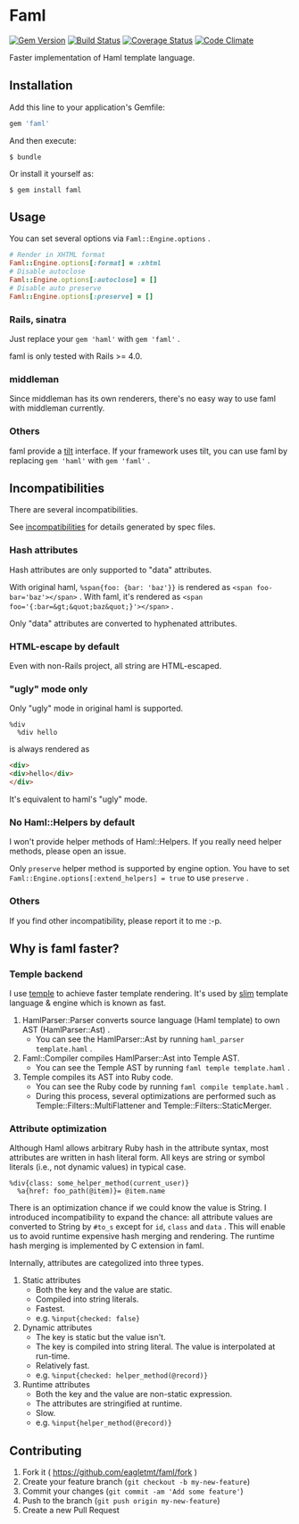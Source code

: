 # Faml
[![Gem Version](https://badge.fury.io/rb/faml.svg)](http://badge.fury.io/rb/faml)
[![Build Status](https://travis-ci.org/eagletmt/faml.svg)](https://travis-ci.org/eagletmt/faml)
[![Coverage Status](https://coveralls.io/repos/eagletmt/faml/badge.svg)](https://coveralls.io/r/eagletmt/faml)
[![Code Climate](https://codeclimate.com/github/eagletmt/faml/badges/gpa.svg)](https://codeclimate.com/github/eagletmt/faml)

Faster implementation of Haml template language.

## Installation

Add this line to your application's Gemfile:

```ruby
gem 'faml'
```

And then execute:

    $ bundle

Or install it yourself as:

    $ gem install faml

## Usage
You can set several options via `Faml::Engine.options` .

```ruby
# Render in XHTML format
Faml::Engine.options[:format] = :xhtml
# Disable autoclose
Faml::Engine.options[:autoclose] = []
# Disable auto preserve
Faml::Engine.options[:preserve] = []
```

### Rails, sinatra
Just replace your `gem 'haml'` with `gem 'faml'` .

faml is only tested with Rails >= 4.0.

### middleman
Since middleman has its own renderers, there's no easy way to use faml with middleman currently.

### Others
faml provide a [tilt](https://github.com/rtomayko/tilt) interface.
If your framework uses tilt, you can use faml by replacing `gem 'haml'` with `gem 'faml'` .

## Incompatibilities
There are several incompatibilities.

See [incompatibilities](incompatibilities) for details generated by spec files.

### Hash attributes
Hash attributes are only supported to "data" attributes.

With original haml, `%span{foo: {bar: 'baz'}}` is rendered as `<span foo-bar='baz'></span>` .
With faml, it's rendered as `<span foo='{:bar=&gt;&quot;baz&quot;}'></span>` .

Only "data" attributes are converted to hyphenated attributes.

### HTML-escape by default
Even with non-Rails project, all string are HTML-escaped.

### "ugly" mode only
Only "ugly" mode in original haml is supported.

```haml
%div
  %div hello
```

is always rendered as

```html
<div>
<div>hello</div>
</div>
```

It's equivalent to haml's "ugly" mode.

### No Haml::Helpers by default
I won't provide helper methods of Haml::Helpers.
If you really need helper methods, please open an issue.

Only `preserve` helper method is supported by engine option.
You have to set `Faml::Engine.options[:extend_helpers] = true` to use `preserve` .

### Others
If you find other incompatibility, please report it to me :-p.

## Why is faml faster?
### Temple backend
I use [temple](https://github.com/judofyr/temple) to achieve faster template rendering.
It's used by [slim](https://github.com/slim-template/slim) template language & engine which is known as fast.

1. HamlParser::Parser converts source language (Haml template) to own AST (HamlParser::Ast) .
    - You can see the HamlParser::Ast by running `haml_parser template.haml` .
2. Faml::Compiler compiles HamlParser::Ast into Temple AST.
    - You can see the Temple AST by running `faml temple template.haml` .
3. Temple compiles its AST into Ruby code.
    - You can see the Ruby code by running `faml compile template.haml` .
    - During this process, several optimizations are performed such as Temple::Filters::MultiFlattener and Temple::Filters::StaticMerger.

### Attribute optimization
Although Haml allows arbitrary Ruby hash in the attribute syntax, most attributes are written in hash literal form.
All keys are string or symbol literals (i.e., not dynamic values) in typical case.

```haml
%div{class: some_helper_method(current_user)}
  %a{href: foo_path(@item)}= @item.name
```

There is an optimization chance if we could know the value is String.
I introduced incompatibility to expand the chance: all attribute values are converted to String by `#to_s` except for `id`, `class` and `data` .
This will enable us to avoid runtime expensive hash merging and rendering.
The runtime hash merging is implemented by C extension in faml.

Internally, attributes are categolized into three types.

1. Static attributes
    - Both the key and the value are static.
    - Compiled into string literals.
    - Fastest.
    - e.g. `%input{checked: false}`
2. Dynamic attributes
    - The key is static but the value isn't.
    - The key is compiled into string literal. The value is interpolated at run-time.
    - Relatively fast.
    - e.g. `%input{checked: helper_method(@record)}`
3. Runtime attributes
    - Both the key and the value are non-static expression.
    - The attributes are stringified at runtime.
    - Slow.
    - e.g. `%input{helper_method(@record)}`

## Contributing

1. Fork it ( https://github.com/eagletmt/faml/fork )
2. Create your feature branch (`git checkout -b my-new-feature`)
3. Commit your changes (`git commit -am 'Add some feature'`)
4. Push to the branch (`git push origin my-new-feature`)
5. Create a new Pull Request
